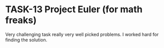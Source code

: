 # TASK-13 Project Euler (for math freaks)
Very challenging task really very well picked problems. I worked hard for finding the solution.
